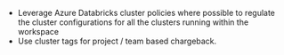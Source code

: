 - Leverage Azure Databricks cluster policies where possible to regulate the cluster configurations for all the clusters running within the workspace
- Use cluster tags for project / team based chargeback.
